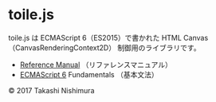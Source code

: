 # toile.js

toile.js は ECMAScript 6（ES2015）で書かれた HTML Canvas （CanvasRenderingContext2D） 制御用のライブラリです。

* [Reference Manual](https://github.com/TakashiNishimura/toile.js/blob/master/doc/reference.md) （リファレンスマニュアル）
* [ECMAScript 6](https://github.com/TakashiNishimura/HelloWorld/blob/master/ECMAScript6/README.md) Fundamentals （基本文法）

© 2017 Takashi Nishimura
